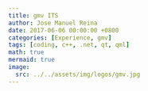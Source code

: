 ```yaml
---
title: gmv ITS
author: Jose Manuel Reina
date: 2017-06-06 00:00:00 +0800
categories: [Experience, gmv]
tags: [coding, c++, .net, qt, qml]
math: true
mermaid: true
image:
  src: ../../assets/img/logos/gmv.jpg
---
```




